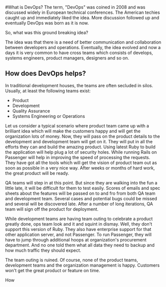 #What is DevOps?
The term, "DevOps" was coined in 2008 and was discussed widely in European technical conferences.  The American techies caught up and immediately liked the idea. More discussion followed up and eventually DevOps was born as it is now.

So, what was this ground breaking idea?

The idea was that there is a need of better communication and collaboration between developers and operations. Eventually, the idea evolved and now a days it is very common to have cross teams which consists of develops, systems engineers, product managers, designers and so on. 

## How does DevOps helps?
In traditional development houses, the teams are often secluded in silos. Usually, at least the following teams exist:
* Product
* Development
* Quality Assurance
* Systems Engineering or Operations

Let us consider a typical scenario where product team came up with a brilliant idea which will make the customers happy and will get the organization lots of money. Now, they will pass on the product details to the development and development team will get on it. They will put in all the efforts they can and build the amazing product. Using latest Ruby to build the application will help plug a lot of security holes. While running Rails on Passenger will help in improving the speed of processing the requests. They have got all the tools which will get the vision of product team out as soon as possible in a very nice way. After weeks or months of hard work, the great product will be ready.

QA teams will step in at this point. But since they are walking into the fun a little late, it will be difficult for them to test easily. Scores of emails and spec sheets about the features will be passed on to and fro from both QA team and development team. Several cases and potential bugs could be missed and several will be discovered late. After a number of long iterations, QA team will sign off the product for deployment.

While development teams are having team outing to celebrate a product greatly done, ops team look and it and squint in dismay. Well, they don't support this version of Ruby. They also have enterprise support for that other application server, and not Passenger. To run Passenger, they will have to jump through additional hoops at organization's procurement department. And no one told them what all data they need to backup and how much traffic they should expect.  

The team outing is ruined. Of course, none of the product teams, development teams and the organization management is happy. Customers won't get the great product or feature on time. 

How 